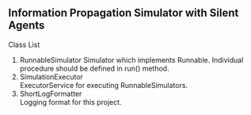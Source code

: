 Information Propagation Simulator with Silent Agents
----------------------------------------------------
Class List

1. RunnableSimulator
  Simulator which implements Runnable. Individual procedure should be defined in run() method.  
2. SimulationExecutor  
  ExecutorService for executing RunnableSimulators. 
3. ShortLogFormatter  
  Logging format for this project.